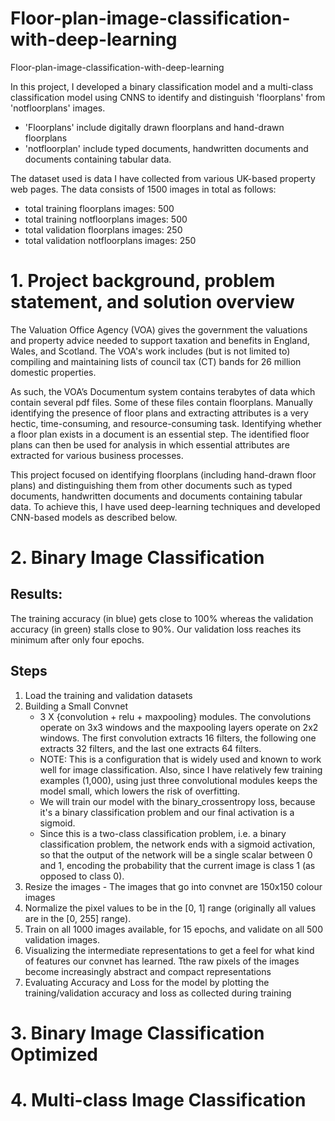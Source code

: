 # Floor-plan-image-classification-with-deep-learning
Floor-plan-image-classification-with-deep-learning

In this project, I developed a binary classification model and a multi-class classification model using CNNS to identify and distinguish 'floorplans' from 'notfloorplans' images. 
 - 'Floorplans' include digitally drawn floorplans and hand-drawn floorplans
 - 'notfloorplan' include typed documents, handwritten documents and documents containing tabular data.

The dataset used is data I have collected from various UK-based property web pages. The data consists of 1500 images in total as follows:

- total training floorplans images: 500
- total training notfloorplans images: 500
- total validation floorplans images: 250
- total validation notfloorplans images: 250

# 1. Project background, problem statement, and solution overview

The Valuation Office Agency (VOA) gives the government the valuations and property advice needed to support taxation and benefits in England, Wales, and Scotland. The VOA's work includes (but is not limited to) compiling and maintaining lists of council tax (CT) bands for 26 million domestic properties.

As such, the VOA’s Documentum system contains terabytes of data which contain several pdf files. Some of these files contain floorplans. Manually identifying the presence of floor plans and extracting attributes is a very hectic, time-consuming, and resource-consuming task. Identifying whether a floor plan exists in a document is an essential step. The identified floor plans can then be used for analysis in which essential attributes are extracted for various business processes.

This project focused on identifying floorplans (including hand-drawn floor plans) and distinguishing them from other documents such as typed documents, handwritten documents and documents containing tabular data. To achieve this, I have used deep-learning techniques and developed CNN-based models as described below. 

# 2. Binary Image Classification

## Results: 
The training accuracy (in blue) gets close to 100% whereas the validation accuracy (in green) stalls close to 90%. Our validation loss reaches its minimum after only four epochs.

## Steps
1. Load the training and validation datasets
2. Building a Small Convnet
   - 3 X {convolution + relu + maxpooling} modules. The convolutions operate on 3x3 windows and the maxpooling layers operate on 2x2 windows. The first convolution extracts 16 filters, the following one extracts 32 filters, and the last one extracts 64 filters.
   - NOTE: This is a configuration that is widely used and known to work well for image classification. Also, since I have relatively few training examples (1,000), using just three convolutional modules keeps the model small, which lowers the risk of overfitting.
   - We will train our model with the binary_crossentropy loss, because it's a binary classification problem and our final activation is a sigmoid.
   - Since this is a two-class classification problem, i.e. a binary classification problem, the network ends with a sigmoid activation, so that the output of the network will be a single scalar between 0 and 1, encoding the probability that the current image is class 1 (as opposed to class 0).
3. Resize the images - The images that go into convnet are 150x150 colour images
4. Normalize the pixel values to be in the [0, 1] range (originally all values are in the [0, 255] range).
5. Train on all 1000 images available, for 15 epochs, and validate on all 500 validation images.
6. Visualizing the intermediate representations to get a feel for what kind of features our convnet has learned. Tthe raw pixels of the images become increasingly abstract and compact representations
7. Evaluating Accuracy and Loss for the model by plotting the training/validation accuracy and loss as collected during training


# 3. Binary Image Classification Optimized

# 4. Multi-class Image Classification


